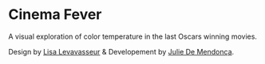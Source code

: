# Cinema Fever

A visual exploration of color temperature in the last Oscars winning movies.

Design by <a href="http://lisalevavasseur.fr/">Lisa Levavasseur</a> & Developement by <a href="http://www.juliedemendonca.fr/"> Julie De Mendonça</a>.
